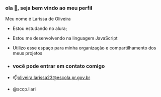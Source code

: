 ### ola 👋, seja bem vindo ao meu perfil ###

Meu nome é Larissa de Oliveira

- Estou estudando no alura;

- Estou me desenvolvendo na linguagem JavaScript

- Utilizo esse espaço para minha organização e compartilhamento dos meus projetos

- ### você pode entrar em contato comigo

-   📫oliveira.larissa23@escola.pr.gov.br
-   @sccp.llari
   
